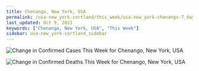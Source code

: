 ```yaml
---
title: Chenango, New York, USA
permalink: /usa-new_york-cortland/this_week/usa-new_york-chenango-7_days.html
last_updated: Oct 9, 2021
keywords: ["Chenango, New York, USA", "This Week"]
sidebar: usa-new_york-cortland_sidebar
---
```


![Change in Confirmed Cases This Week for Chenango, New York, USA](/covid_tracker/images/graphs/usa-new_york-chenango-delta_confirmed-7_days_graph.png)

![Change in Confirmed Deaths This Week for Chenango, New York, USA](/covid_tracker/images/graphs/usa-new_york-chenango-delta_deaths-7_days_graph.png)
